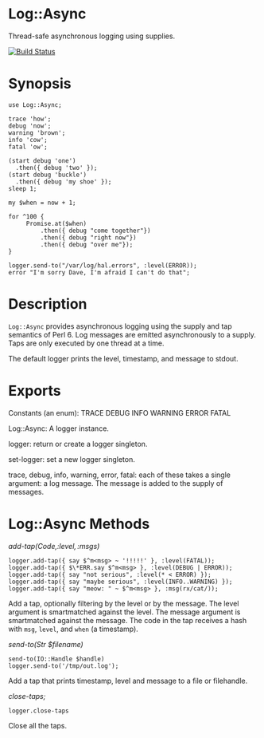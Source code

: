Log::Async
==========
Thread-safe asynchronous logging using supplies.

[![Build Status](https://travis-ci.org/bduggan/p6-log-async.svg)](https://travis-ci.org/bduggan/p6-log-async)

Synopsis
========

```
use Log::Async;

trace 'how';
debug 'now';
warning 'brown';
info 'cow';
fatal 'ow';

(start debug 'one')
  .then({ debug 'two' });
(start debug 'buckle')
  .then({ debug 'my shoe' });
sleep 1;

my $when = now + 1;

for ^100 {
     Promise.at($when)
         .then({ debug "come together"})
         .then({ debug "right now"})
         .then({ debug "over me"});
}

logger.send-to("/var/log/hal.errors", :level(ERROR));
error "I'm sorry Dave, I'm afraid I can't do that";
```

Description
===========

`Log::Async` provides asynchronous logging using
the supply and tap semantics of Perl 6.  Log messages
are emitted asynchronously to a supply.  Taps are
only executed by one thread at a time.

The default logger prints the level, timestamp, and
message to stdout.

Exports
=======

Constants (an enum): TRACE DEBUG INFO WARNING ERROR FATAL

Log::Async: A logger instance.

logger: return or create a logger singleton.

set-logger: set a new logger singleton.

trace, debug, info, warning, error, fatal: each of these
takes a single argument: a log message.  The message is
added to the supply of messages.

Log::Async Methods
==========

*add-tap(Code,:$level,:$msgs)*
```
logger.add-tap({ say $^m<msg> ~ '!!!!!' }, :level(FATAL));
logger.add-tap({ $\*ERR.say $^m<msg> }, :level(DEBUG | ERROR));
logger.add-tap({ say "not serious", :level(* < ERROR) });
logger.add-tap({ say "maybe serious", :level(INFO..WARNING) });
logger.add-tap({ say "meow: " ~ $^m<msg> }, :msg(rx/cat/));
```

Add a tap, optionally filtering by the level or by the message.
The level argument is smartmatched against the level.  The message
argument is smartmatched against the message.  The code in the
tap receives a hash with `msg`, `level`, and `when` (a timestamp).

*send-to(Str $filename)*
```
send-to(IO::Handle $handle)
logger.send-to('/tmp/out.log');
```
Add a tap that prints timestamp, level and message to a file or filehandle.

*close-taps;*
```
logger.close-taps
```
Close all the taps.

